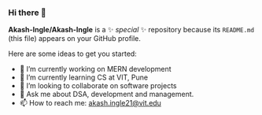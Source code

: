 ### Hi there 👋


**Akash-Ingle/Akash-Ingle** is a ✨ _special_ ✨ repository because its `README.md` (this file) appears on your GitHub profile.

Here are some ideas to get you started:

- 🔭 I’m currently working on MERN development
- 🌱 I’m currently learning CS at VIT, Pune
- 👯 I’m looking to collaborate on software projects
- 💬 Ask me about DSA, development and management.
- 📫 How to reach me: akash.ingle21@vit.edu

